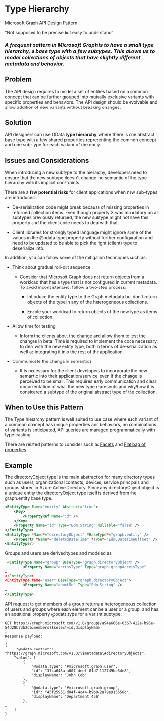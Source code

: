 # Type Hierarchy

Microsoft Graph API Design Pattern

“Not supposed to be precise but easy to understand”

### *A frequent pattern in Microsoft Graph is to have a small type hierarchy, a base type with a few subtypes. This allows us to model collections of objects that have slightly different metadata and behavior.*

## Problem

The API design requires to model a set of entities based on a common concept
that can be further grouped into mutually exclusive variants with specific
properties and behaviors. The API design should be evolvable and allow addition
of new variants without breaking changes.

## Solution

API designers can use OData **type hierarchy**, where there is one abstract base
type with a few shared properties representing the common concept and one
sub-type for each variant of the entity.

## Issues and Considerations

When introducing a new subtype to the hierarchy, developers need to ensure that
the new subtype doesn't change the semantic of the type hierarchy with its
implicit constraints.

There are a **few potential risks** for client applications when new sub-types
are introduced:

-   De-serialization code might break because of missing properties in returned
    collection items. Even though property X was mandatory on all subtypes
    previously returned, the new subtype might not have this property and the
    client code needs to deal with that.

-   Client libraries for strongly typed language might ignore some of the values
    in the @odata.type property without further configuration and need to be
    updated to be able to pick the right (client) type to deserialize into.

In addition, you can follow some of the mitigation techniques such as:

-   Think about gradual roll-out sequence

    -   Consider that Microsoft Graph does not return objects from a workload
        that has a type that is not configured in current metadata. To avoid
        inconsistencies, follow a two-step process:

        -   Introduce the entity type to the Graph metadata but don’t return
            objects of the type in any of the heterogeneous collections.

        -   Enable your workload to return objects of the new type as items of
            collection.

-   Allow time for testing

    -   Inform the clients about the change and allow them to test the changes
        in beta. Time is required to implement the code necessary to deal with
        the new entity type, both in terms of de-serialization as well as
        integrating it into the rest of the application.

-   Communicate the change in semantics

    -   It is necessary for the client developers to incorporate the new
        semantic into their application/service, even if the change is perceived
        to be small. This requires early communication and clear documentation
        of what the new type represents and why/how it is considered a subtype
        of the original abstract type of the collection.

## When to Use this Pattern

The Type hierarchy pattern is well suited to use case where each variant of a
common concept has unique properties and behaviors, no combinations of variants
is anticipated, API queries are managed programmatically with type casting.

There are related patterns to consider such as
[Facets](https://github.com/microsoft/api-guidelines/tree/graph/graph) and [Flat
bag of
properties](https://github.com/microsoft/api-guidelines/tree/graph/graph).

## Example

The directoryObject type is the main abstraction for many directory
types such as users, organizational contacts, devices, service principals
and groups stored in Azure Active Directory. Since any directoryObject object is a unique entity the directoryObject type itself is derived from the  graph.entity base type.

```XML
<EntityType Name="entity" Abstract="true">
    <Key>
        <PropertyRef Name="id" />
    </Key>
    <Property Name="id" Type="Edm.String" Nullable="false" />
</EntityType>
<EntityType *Name*="directoryObject" *BaseType*="graph.entity" />
    <Property *Name*="deletedDateTime" *Type*="Edm.DateTimeOffset" />
<EntityType/>
```


Groups and users are derived types and modeled as

```XML
 <EntityType Name="group" BaseType="graph.directoryObject" />
        <Property Name="accessType" Type="graph.groupAccessType"
…
</EntityType>
<EntityType Name="user" BaseType="graph.directoryObject">
        <Property Name="aboutMe" Type="Edm.String" />
…
</EntityType>
```

API request to get members of a group returns a heterogeneous collection of
users and groups where each element can be a user or a group, and has an
additional property @odata.type for a variant subtype:

```
GET https://graph.microsoft.com/v1.0/groups/a94a666e-0367-412e-b96e-54d28b73b2db/members?$select=id,displayName
…
Response payload:

{
     "@odata.context":
"https://graph.microsoft.com/v1.0/\$metadata\#directoryObjects",
    "value": [
        {           
            "@odata.type": "#microsoft.graph.user",
            "id": "37ca648a-a007-4eef-81d7-1127d9be34e8",
            "displayName": "John Cob"
        },
        {
            "@odata.type": "#microsoft.graph.group",
            "id": "45f25951-d04f-4c44-b9b0-2a79e915658d",
            "displayName": "Department 456"
        },
…        
    ]
}
```
